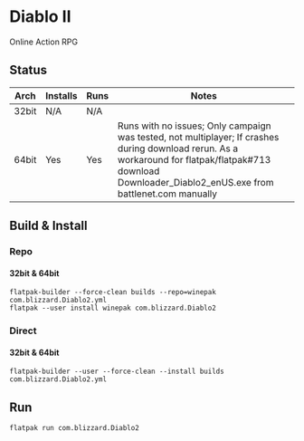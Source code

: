 # Diablo II
Online Action RPG

## Status

| Arch  | Installs | Runs | Notes |
| ----- | -------- | ---- | ----- |
| 32bit | N/A      | N/A  |       |
| 64bit | Yes      | Yes  | Runs with no issues; Only campaign was tested, not multiplayer; If crashes during download rerun. As a workaround for flatpak/flatpak#713 download Downloader_Diablo2_enUS.exe from battlenet.com manually |

## Build & Install
### Repo
#### 32bit & 64bit

    flatpak-builder --force-clean builds --repo=winepak com.blizzard.Diablo2.yml
    flatpak --user install winepak com.blizzard.Diablo2

### Direct
#### 32bit & 64bit

    flatpak-builder --user --force-clean --install builds com.blizzard.Diablo2.yml

## Run

    flatpak run com.blizzard.Diablo2

